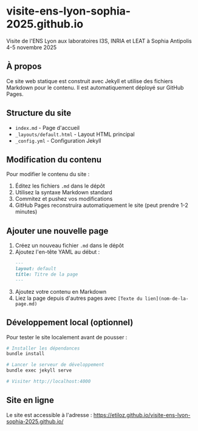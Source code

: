 # visite-ens-lyon-sophia-2025.github.io

Visite de l'ENS Lyon aux laboratoires I3S, INRIA et LEAT à Sophia Antipolis 4-5 novembre 2025

## À propos

Ce site web statique est construit avec Jekyll et utilise des fichiers Markdown pour le contenu. Il est automatiquement déployé sur GitHub Pages.

## Structure du site

- `index.md` - Page d'accueil
- `_layouts/default.html` - Layout HTML principal
- `_config.yml` - Configuration Jekyll

## Modification du contenu

Pour modifier le contenu du site :

1. Éditez les fichiers `.md` dans le dépôt
2. Utilisez la syntaxe Markdown standard
3. Commitez et pushez vos modifications
4. GitHub Pages reconstruira automatiquement le site (peut prendre 1-2 minutes)

## Ajouter une nouvelle page

1. Créez un nouveau fichier `.md` dans le dépôt
2. Ajoutez l'en-tête YAML au début :
   ```markdown
   ---
   layout: default
   title: Titre de la page
   ---
   ```
3. Ajoutez votre contenu en Markdown
4. Liez la page depuis d'autres pages avec `[Texte du lien](nom-de-la-page.md)`

## Développement local (optionnel)

Pour tester le site localement avant de pousser :

```bash
# Installer les dépendances
bundle install

# Lancer le serveur de développement
bundle exec jekyll serve

# Visiter http://localhost:4000
```

## Site en ligne

Le site est accessible à l'adresse : https://etiloz.github.io/visite-ens-lyon-sophia-2025.github.io/

